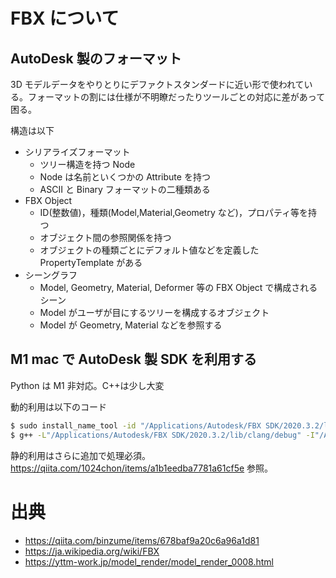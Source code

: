 # FBX について

## AutoDesk 製のフォーマット

3D モデルデータをやりとりにデファクトスタンダードに近い形で使われている。フォーマットの割には仕様が不明瞭だったりツールごとの対応に差があって困る。

構造は以下

- シリアライズフォーマット
  - ツリー構造を持つ Node
  - Node は名前といくつかの Attribute を持つ
  - ASCII と Binary フォーマットの二種類ある
- FBX Object
  - ID(整数値)，種類(Model,Material,Geometry など)，プロパティ等を持つ
  - オブジェクト間の参照関係を持つ
  - オブジェクトの種類ごとにデフォルト値などを定義した PropertyTemplate がある
- シーングラフ
  - Model, Geometry, Material, Deformer 等の FBX Object で構成されるシーン
  - Model がユーザが目にするツリーを構成するオブジェクト
  - Model が Geometry, Material などを参照する

## M1 mac で AutoDesk 製 SDK を利用する

Python は M1 非対応。C++は少し大変

動的利用は以下のコード

```sh
$ sudo install_name_tool -id "/Applications/Autodesk/FBX SDK/2020.3.2/lib/clang/debug/libfbxsdk.dylib" "/Applications/Autodesk/FBX SDK/2020.3.2/lib/clang/debug/libfbxsdk.dylib"
$ g++ -L"/Applications/Autodesk/FBX SDK/2020.3.2/lib/clang/debug" -I"/Applications/Autodesk/FBX SDK/2020.3.2/include" -lfbxsdk -std=c++11 test.cpp
```

静的利用はさらに追加で処理必須。https://qiita.com/1024chon/items/a1b1eedba7781a61cf5e 参照。

# 出典

- https://qiita.com/binzume/items/678baf9a20c6a96a1d81
- https://ja.wikipedia.org/wiki/FBX
- https://yttm-work.jp/model_render/model_render_0008.html
